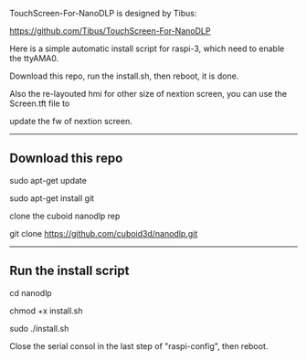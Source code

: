 TouchScreen-For-NanoDLP is designed by Tibus:

https://github.com/Tibus/TouchScreen-For-NanoDLP

Here is a simple automatic install script for raspi-3, which need to enable the ttyAMA0.

Download this repo, run the install.sh, then reboot, it is done.

Also the re-layouted hmi for other size of nextion screen, you can use the Screen.tft file to

update the fw of nextion screen.

----------------------
Download this repo
----------------------
sudo apt-get update

sudo apt-get install git

clone the cuboid nanodlp rep

git clone https://github.com/cuboid3d/nanodlp.git


------------------------
Run the install script
------------------------
cd nanodlp

chmod +x install.sh

sudo ./install.sh

Close the serial consol in the last step of "raspi-config", then reboot.
